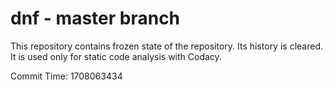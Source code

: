 # dnf - master branch

This repository contains frozen state of the repository.
Its history is cleared. It is used only for static code
analysis with Codacy.

Commit Time: 1708063434